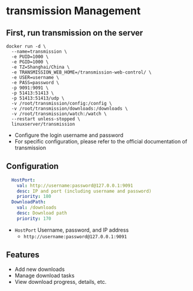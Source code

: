 # transmission Management

## First, run transmission on the server

```shell
docker run -d \
  --name=transmission \
  -e PUID=1000 \
  -e PGID=1000 \
  -e TZ=Shanghai/China \
  -e TRANSMISSION_WEB_HOME=/transmission-web-control/ \
  -e USER=username \
  -e PASS=password \
  -p 9091:9091 \
  -p 51413:51413 \
  -p 51413:51413/udp \
  -v /root/transmission/config:/config \
  -v /root/transmission/downloads:/downloads \
  -v /root/transmission/watch:/watch \
  --restart unless-stopped \
  linuxserver/transmission
```
- Configure the login username and password
- For specific configuration, please refer to the official documentation of transmission



## Configuration

```yaml
  HostPort:
    val: http://username:password@127.0.0.1:9091
    desc: IP and port (including username and password)
    priority: 180
  DownloadPath:
    val: /downloads
    desc: Download path
    priority: 170
```

- `HostPort` Username, password, and IP address
  - `http://username:password@127.0.0.1:9091`


## Features
- Add new downloads
- Manage download tasks
- View download progress, details, etc.